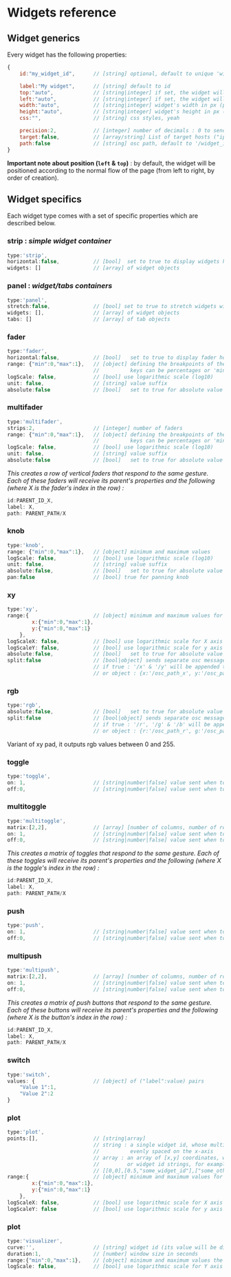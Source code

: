 # Widgets reference

## Widget generics

Every widget has the following properties:

```js
{
    id:"my_widget_id",      // [string] optional, default to unique 'widget_n'

    label:"My widget",      // [string] default to id
    top:"auto",             // [string|integer] if set, the widget will have an absolute position (percentages allowed)
    left:"auto",            // [string|integer] if set, the widget will have an absolute position (percentages allowed)
    width:"auto",           // [string|integer] widget's width in px (percentages allowed)
    height:"auto",          // [string|integer] widget's height in px (percentages allowed)
    css:"",                 // [string] css styles, yeah

    precision:2,            // [integer] number of decimals : 0 to send integers
    target:false,           // [array/string] List of target hosts ("ip:port" pairs), separated by spaces
    path:false              // [string] osc path, default to '/widget_id'
}
```

**Important note about position (`left` & `top`)** : by default, the widget will be positioned according to the normal flow of the page (from left to right, by order of creation).

## Widget specifics

Each widget type comes with a set of specific properties which are described below.

### strip : *simple widget container*
```js
type:'strip',
horizontal:false,           // [bool]  set to true to display widgets horizontally
widgets: []                 // [array] of widget objects
```

### panel :  *widget/tabs containers*
```js
type:'panel',
stretch:false,              // [bool] set to true to stretch widgets width (don't put horizontal strips in it)
widgets: [],                // [array] of widget objects
tabs: []                    // [array] of tab objects
```

### fader
```js
type:'fader',
horizontal:false,           // [bool]   set to true to display fader horizontally
range: {"min":0,"max":1},   // [object] defining the breakpoints of the fader
                            //          keys can be percentages or 'min' / 'max'
logScale: false,            // [bool] use logarithmic scale (log10)
unit: false,                // [string] value suffix
absolute:false              // [bool]   set to true for absolute value on touch/click instead of relative dragging
```

### multifader
```js
type:'multifader',
strips:2,                   // [integer] number of faders
range: {"min":0,"max":1},   // [object] defining the breakpoints of the fader
                            //          keys can be percentages or 'min' / 'max'
logScale: false,            // [bool] use logarithmic scale (log10)
unit: false,                // [string] value suffix
absolute:false              // [bool]   set to true for absolute value on touch/click instead of relative dragging
```
*This creates a row of vertical faders that respond to the same gesture. Each of these faders will receive its parent's properties and the following (where X is the fader's index in the row) :*
```js
id:PARENT_ID_X,
label: X,
path: PARENT_PATH/X
```


### knob
```js
type:'knob',
range: {"min":0,"max":1},   // [object] minimum and maximum values
logScale: false,            // [bool] use logarithmic scale (log10)
unit: false,                // [string] value suffix
absolute:false,             // [bool]   set to true for absolute value on touch/click instead of relative dragging
pan:false                   // [bool] true for panning knob
```

### xy
```js
type:'xy',
range:{                     // [object] minimum and maximum values for x and y axis
        x:{"min":0,"max":1},
        y:{"min":0,"max":1}
    },
logScaleX: false,           // [bool] use logarithmic scale for X axis (log10)
logScaleY: false,           // [bool] use logarithmic scale for y axis (log10)
absolute:false,             // [bool]   set to true for absolute value on touch/click instead of relative dragging
split:false                 // [bool|object] sends separate osc messages for x and y axes
                            // if true : '/x' & '/y' will be appended to the widget's path
                            // or object : {x:'/osc_path_x', y:'/osc_path_y'}

```

### rgb
```js
type:'rgb',
absolute:false,             // [bool]   set to true for absolute value on touch/click instead of relative dragging
split:false                 // [bool|object] sends separate osc messages for x and y axes
                            // if true : '/r', '/g' & '/b' will be appended to the widget's path
                            // or object : {r:'/osc_path_r', g:'/osc_path_g',b:'/osc_path_b'}
```
Variant of xy pad, it outputs rgb values between 0 and 255.


### toggle
```js
type:'toggle',
on: 1,                      // [string|number|false] value sent when toggle is on (false to prevent sending )
off:0,                      // [string|number|false] value sent when toggle is off (false to prevent sending )
```

### multitoggle
```js
type:'multitoggle',
matrix:[2,2],               // [array] [number of columns, number of rows]
on: 1,                      // [string|number|false] value sent when toggle is on (false to prevent sending )
off:0,                      // [string|number|false] value sent when toggle is off (false to prevent sending )
```
*This creates a matrix of toggles that respond to the same gesture. Each of these toggles will receive its parent's properties and the following (where X is the toggle's index in the row) :*
```js
id:PARENT_ID_X,
label: X,
path: PARENT_PATH/X
```

### push
```js
type:'push',
on: 1,                      // [string|number|false] value sent when toggle is on (false to prevent sending )
off:0,                      // [string|number|false] value sent when toggle is off (false to prevent sending )
```

### multipush
```js
type:'multipush',
matrix:[2,2],               // [array] [number of columns, number of rows]
on: 1,                      // [string|number|false] value sent when toggle is on (false to prevent sending )
off:0,                      // [string|number|false] value sent when toggle is off (false to prevent sending )
```
*This creates a matrix of push buttons that respond to the same gesture. Each of these buttons will receive its parent's properties and the following (where X is the button's index in the row) :*
```js
id:PARENT_ID_X,
label: X,
path: PARENT_PATH/X
```

### switch
```js
type:'switch',
values: {                   // [object] of ("label":value) pairs
    "Value 1":1,
    "Value 2":2
}
```

### plot
```js
type:'plot',
points:[],                  // [string|array]
                            // string : a single widget id, whose multiple values will be displayed,
                            //          evenly spaced on the x-axis
                            // array : an array of [x,y] coordinates, which can be numbers
                            //         or widget id strings, for example :
                            // [[0,0],[0.5,"some_widget_id"],["some_other_id","another_id"]]
range:{                     // [object] minimum and maximum values for X and Y axis
        x:{"min":0,"max":1},
        y:{"min":0,"max":1}
    },
logScaleX: false,           // [bool] use logarithmic scale for X axis (log10)
logScaleY: false            // [bool] use logarithmic scale for y axis (log10)
```

### plot
```js
type:'visualizer',
curve:'',                   // [string] widget id (its value will be displayed)
duration:1,                 // [number] window size in seconds
range:{"min":0,"max":1},    // [object] minimum and maximum values the Y axis
logScale: false,            // [bool] use logarithmic scale for Y axis (log10)
```
